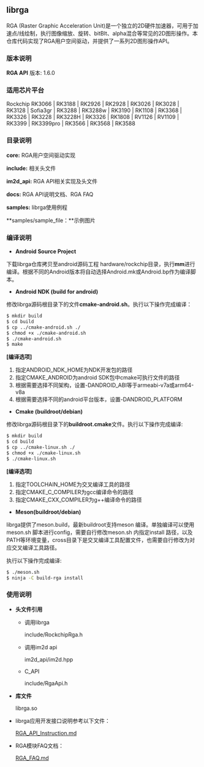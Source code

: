 ## librga

RGA (Raster Graphic Acceleration Unit)是一个独立的2D硬件加速器，可用于加速点/线绘制，执行图像缩放、旋转、bitBlt、alpha混合等常见的2D图形操作。本仓库代码实现了RGA用户空间驱动，并提供了一系列2D图形操作API。

### 版本说明

**RGA API** 版本: 1.6.0

### 适用芯片平台

Rockchip RK3066 | RK3188 | RK2926 | RK2928 | RK3026 | RK3028 | RK3128 | Sofia3gr | RK3288 | RK3288w | RK3190 | RK1108 | RK3368 | RK3326 | RK3228 | RK3228H | RK3326 | RK1808 | RV1126 | RV1109 | RK3399 | RK3399pro | RK3566 | RK3568 | RK3588

### 目录说明

**core:** RGA用户空间驱动实现

**include:** 相关头文件

**im2d_api:** RGA API相关实现及头文件

**docs:** RGA API说明文档、RGA FAQ

**samples:** librga使用例程

**samples/sample_file：**示例图片

### 编译说明

* **Android Source Project**

下载librga仓库拷贝至android源码工程 hardware/rockchip目录，执行**mm**进行编译。根据不同的Android版本将自动选择Android.mk或Android.bp作为编译脚本。

* **Android NDK (build for android)**

修改librga源码根目录下的文件**cmake-android.sh**。执行以下操作完成编译：

```bash
$ mkdir build
$ cd build
$ cp ../cmake-android.sh ./
$ chmod +x ./cmake-android.sh
$ ./cmake-android.sh
$ make
```

**[编译选项]**

1. 指定ANDROID_NDK_HOME为NDK开发包的路径
2. 指定CMAKE_ANDROID为android SDK包中cmake可执行文件的路径
3. 根据需要选择不同架构，设置-DANDROID_ABI等于armeabi-v7a或arm64-v8a
4. 根据需要选择不同的android平台版本，设置-DANDROID_PLATFORM

* **Cmake (buildroot/debian)**

修改librga源码根目录下的**buildroot.cmake**文件。执行以下操作完成编译:

```bash
$ mkdir build
$ cd build
$ cp ../cmake-linux.sh ./
$ chmod +x ./cmake-linux.sh
$ ./cmake-linux.sh
```

**[编译选项]**

1. 指定TOOLCHAIN_HOME为交叉编译工具的路径
2. 指定CMAKE_C_COMPILER为gcc编译命令的路径
3. 指定CMAKE_CXX_COMPILER为g++编译命令的路径

* **Meson(buildroot/debian)**

librga提供了meson.build，最新buildroot支持meson 编译。单独编译可以使用meson.sh 脚本进行config，需要自行修改meson.sh 内指定install 路径，以及PATH等环境变量，cross目录下是交叉编译工具配置文件，也需要自行修改为对应交叉编译工具路径。

执行以下操作完成编译:

```bash
$ ./meson.sh
$ ninja -C build-rga install
```

### 使用说明

* **头文件引用**

  * 调用librga

    include/RockchipRga.h

  * 调用im2d api

    im2d_api/im2d.hpp

  * C_API

    include/RgaApi.h

* **库文件**

  librga.so

* librga应用开发接口说明参考以下文件：

  [RGA_API_Instruction.md](docs/RGA_API_Instruction.md)

* RGA模块FAQ文档：

  [RGA_FAQ.md](docs/RGA_FAQ.md)

